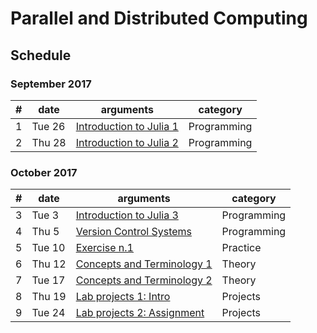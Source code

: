 # Parallel and Distributed Computing

## Schedule

### September 2017

| # | date | arguments | category |
|--:|------|-----------|----------|
| 1 | Tue  26 | [Introduction to Julia 1](lessons/2017-09-26/) | Programming |
| 2 | Thu  28 | [Introduction to Julia 2](lessons/2017-09-28/) | Programming |


### October 2017

| # | date | arguments | category |
|--:|------|-----------|----------|
| 3 | Tue  3 | [Introduction to Julia 3](lessons/2017-10-03/) | Programming |
| 4 | Thu  5 | [Version Control Systems](lessons/2017-10-05/) | Programming |
| 5 | Tue  10 | [Exercise n.1](lessons/2017-10-10/) | Practice |
| 6 | Thu  12 | [Concepts and Terminology 1](lessons/2017-10-12/) | Theory |
| 7 | Tue  17 | [Concepts and Terminology 2](lessons/2017-10-17/) | Theory |
| 8 | Thu  19 | [Lab projects 1: Intro](lessons/2017-10-19/) | Projects |
| 9 | Tue  24 | [Lab projects 2: Assignment](lessons/2017-10-24/) | Projects |

<!-- 
| 2 | Wed  8 | [Overview of parallel computing](lessons/2017-03-08/lecture-02.pdf) | Theory |
| 3 | Mon  13 | [Git & GitHub, Julia packages](lessons/2017-03-13/lecture-03.pdf) | Programming |
| 4 | Wed 15 | [Concepts and Terminology](lessons/2017-03-15/lecture-04.pdf) | Theory |
| 5 | Mon 20 | [Parallel Architectures and Programming Models](lessons/2017-03-20/) | Theory |
| 6 | Wed 22 | x | Practice |
| 7 | Mon 27 | [Parallel Programming in Julia](lessons/2017-03-27/) | Programming |
| 8 | Wed 29 | [Parallel Programming in Julia](lessons/2017-03-29/) | Theory |

### April 2017

| # | date | arguments | category |
|--:|------|-----------|----------|
| 9 | Mon 3 | [Make parallel:domain integration](lessons/2017-04-03/) | Programming |
| 10 | Wed 5 | [Code vectorization](lessons/2017-04-05/) | Theory |
<!-- 
| 3 | Fri 11 | x | x |
| 4 | Mon 14 | x | x |
| 5 | Fri 18 | x | x |
| 6 | Mon 21 | x | x |
| 7 | Fri 25 | x | x |
| 8 | Mon 28 | x | x |

### December 2016

| # | date | arguments | category |
|--:|------|-----------|----------|
| 1 | Fri  2 | x | x |
| 2 | Mon  5 | x | x |
| 3 | Fri 9 | x | x |
| 4 | Mon 12 | x | x |
| 5 | Fri 16 | x | x |
| 6 | Mon 19 | x | x |
| 7 | Fri 23 | x | x |

### January 2017

| # | date | arguments | category |
|--:|------|-----------|----------|
| 1 | Mon  9 | x | x |
| 2 | Fri  13 | x | x |
| 3 | Mon 16 | x | x |
| 4 | Fri 20 | x | x |
| 5 | Mon 23 | x | x |
| 6 | Fri 27 | x | x |
| 7 | Mon 30 | x | x |
 -->
